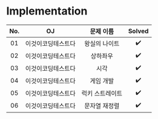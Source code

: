 # Implementation


|          No.          |        OJ        |        문제 이름         |        Solved         |
| :-----: |  :--------: |:---------------------: | :-----: |
| 01 | 이것이코딩테스트다 | 왕실의 나이트 | ✔️ |
| 02 | 이것이코딩테스트다 | 상하좌우 | ✔️ |
| 03 | 이것이코딩테스트다 | 시각 | ✔️ |
| 04 | 이것이코딩테스트다 | 게임 개발 | ✔️ |
| 05 | 이것이코딩테스트다 | 럭키 스트레이트 | ✔️ |
| 06 | 이것이코딩테스트다 | 문자열 재정렬 | ✔️ |